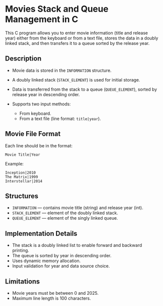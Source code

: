 # Movies Stack and Queue Management in C

This C program allows you to enter movie information (title and release year) either from the keyboard or from a text file, stores the data in a doubly linked stack, and then transfers it to a queue sorted by the release year.

## Description

* Movie data is stored in the `INFORMATION` structure.
* A doubly linked stack (`STACK_ELEMENT`) is used for initial storage.
* Data is transferred from the stack to a queue (`QUEUE_ELEMENT`), sorted by release year in descending order.
* Supports two input methods:

  * From keyboard.
  * From a text file (line format: `title|year`).

## Movie File Format

Each line should be in the format:

```
Movie Title|Year
```

Example:

```
Inception|2010
The Matrix|1999
Interstellar|2014
```

## Structures

* `INFORMATION` — contains movie title (string) and release year (int).
* `STACK_ELEMENT` — element of the doubly linked stack.
* `QUEUE_ELEMENT` — element of the singly linked queue.

## Implementation Details

* The stack is a doubly linked list to enable forward and backward printing.
* The queue is sorted by year in descending order.
* Uses dynamic memory allocation.
* Input validation for year and data source choice.

## Limitations

* Movie years must be between 0 and 2025.
* Maximum line length is 100 characters.
